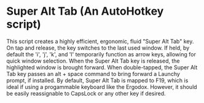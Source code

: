 # Super Alt Tab (An AutoHotkey script)

This script creates a highly efficient, ergonomic, fluid "Super Alt Tab" key.
On tap and release, the key switches to the last used window.
If held, by default the 'i', 'j', 'k', and 'l' temporarily function as arrow
keys, allowing for quick window selection. When the Super Alt Tab key is
released, the highlighted window is brought forward.
When double-tapped, the Super Alt Tab key passes an alt + space command
to bring forward a Launchy prompt, if installed.
By default, Super Alt Tab is mapped to F19,
which is ideal if using a progammable keyboard like the Ergodox. However, it
should be easily reassignable to CapsLock or any other key if desired.